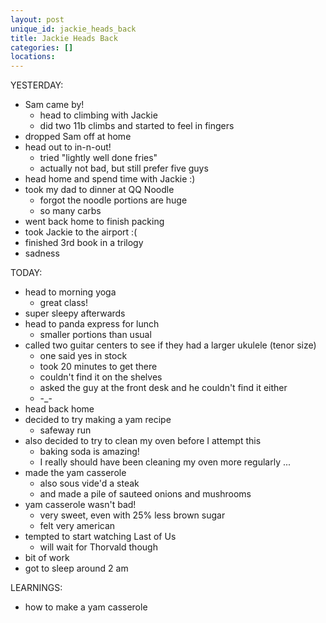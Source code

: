 ```yaml
---
layout: post
unique_id: jackie_heads_back
title: Jackie Heads Back
categories: []
locations: 
---
```


YESTERDAY:
* Sam came by!
  * head to climbing with Jackie
  * did two 11b climbs and started to feel in fingers
* dropped Sam off at home
* head out to in-n-out!
  * tried "lightly well done fries"
  * actually not bad, but still prefer five guys
* head home and spend time with Jackie :)
* took my dad to dinner at QQ Noodle
  * forgot the noodle portions are huge
  * so many carbs
* went back home to finish packing
* took Jackie to the airport :(
* finished 3rd book in a trilogy
* sadness

TODAY:
* head to morning yoga
  * great class!
* super sleepy afterwards
* head to panda express for lunch
  * smaller portions than usual
* called two guitar centers to see if they had a larger ukulele (tenor size)
  * one said yes in stock
  * took 20 minutes to get there
  * couldn't find it on the shelves
  * asked the guy at the front desk and he couldn't find it either
  * -_-
* head back home
* decided to try making a yam recipe
  * safeway run
* also decided to try to clean my oven before I attempt this
  * baking soda is amazing!
  * I really should have been cleaning my oven more regularly ...
* made the yam casserole
  * also sous vide'd a steak
  * and made a pile of sauteed onions and mushrooms
* yam casserole wasn't bad!
  * very sweet, even with 25% less brown sugar
  * felt very american
* tempted to start watching Last of Us
  * will wait for Thorvald though
* bit of work
* got to sleep around 2 am

LEARNINGS:
* how to make a yam casserole
